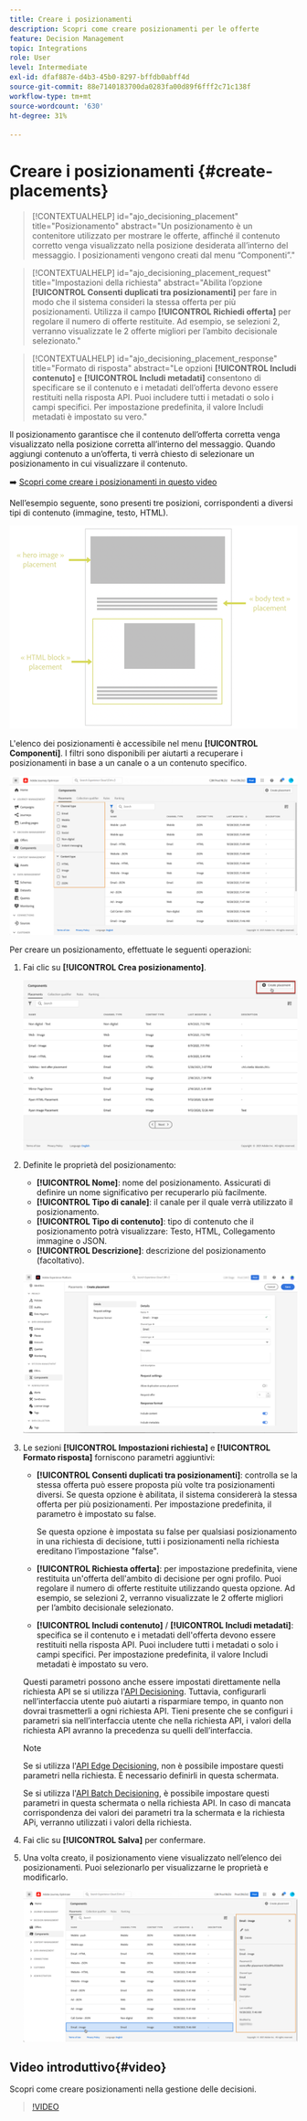 ```yaml
---
title: Creare i posizionamenti
description: Scopri come creare posizionamenti per le offerte
feature: Decision Management
topic: Integrations
role: User
level: Intermediate
exl-id: dfaf887e-d4b3-45b0-8297-bffdb0abff4d
source-git-commit: 88e7140183700da0283fa00d89f6fff2c71c138f
workflow-type: tm+mt
source-wordcount: '630'
ht-degree: 31%

---
```


# Creare i posizionamenti {#create-placements}

>[!CONTEXTUALHELP]
>id="ajo_decisioning_placement"
>title="Posizionamento"
>abstract="Un posizionamento è un contenitore utilizzato per mostrare le offerte, affinché il contenuto corretto venga visualizzato nella posizione desiderata all’interno del messaggio. I posizionamenti vengono creati dal menu “Componenti”."

>[!CONTEXTUALHELP]
>id="ajo_decisioning_placement_request"
>title="Impostazioni della richiesta"
>abstract="Abilita l’opzione **[!UICONTROL Consenti duplicati tra posizionamenti]** per fare in modo che il sistema consideri la stessa offerta per più posizionamenti. Utilizza il campo **[!UICONTROL Richiedi offerta]** per regolare il numero di offerte restituite. Ad esempio, se selezioni 2, verranno visualizzate le 2 offerte migliori per l’ambito decisionale selezionato."

>[!CONTEXTUALHELP]
>id="ajo_decisioning_placement_response"
>title="Formato di risposta"
>abstract="Le opzioni **[!UICONTROL Includi contenuto]** e **[!UICONTROL Includi metadati]** consentono di specificare se il contenuto e i metadati dell’offerta devono essere restituiti nella risposta API. Puoi includere tutti i metadati o solo i campi specifici. Per impostazione predefinita, il valore Includi metadati è impostato su vero."

Il posizionamento garantisce che il contenuto dell’offerta corretta venga visualizzato nella posizione corretta all’interno del messaggio. Quando aggiungi contenuto a un’offerta, ti verrà chiesto di selezionare un posizionamento in cui visualizzare il contenuto.

➡️ [Scopri come creare i posizionamenti in questo video](#video)

Nell’esempio seguente, sono presenti tre posizioni, corrispondenti a diversi tipi di contenuto (immagine, testo, HTML).

![](../assets/offers_placement_schema.png)

L&#39;elenco dei posizionamenti è accessibile nel menu **[!UICONTROL Componenti]**. I filtri sono disponibili per aiutarti a recuperare i posizionamenti in base a un canale o a un contenuto specifico.

![](../assets/placements_filter.png)

Per creare un posizionamento, effettuate le seguenti operazioni:

1. Fai clic su **[!UICONTROL Crea posizionamento]**.

   ![](../assets/offers_placement_creation.png)

1. Definite le proprietà del posizionamento:

   * **[!UICONTROL Nome]**: nome del posizionamento. Assicurati di definire un nome significativo per recuperarlo più facilmente.
   * **[!UICONTROL Tipo di canale]**: il canale per il quale verrà utilizzato il posizionamento.
   * **[!UICONTROL Tipo di contenuto]**: tipo di contenuto che il posizionamento potrà visualizzare: Testo, HTML, Collegamento immagine o JSON.
   * **[!UICONTROL Descrizione]**: descrizione del posizionamento (facoltativo).

   ![](../assets/offers_placement_creation_properties.png)

1. Le sezioni **[!UICONTROL Impostazioni richiesta]** e **[!UICONTROL Formato risposta]** forniscono parametri aggiuntivi:

   * **[!UICONTROL Consenti duplicati tra posizionamenti]**: controlla se la stessa offerta può essere proposta più volte tra posizionamenti diversi. Se questa opzione è abilitata, il sistema considererà la stessa offerta per più posizionamenti. Per impostazione predefinita, il parametro è impostato su false.

     Se questa opzione è impostata su false per qualsiasi posizionamento in una richiesta di decisione, tutti i posizionamenti nella richiesta ereditano l’impostazione &quot;false&quot;.

   * **[!UICONTROL Richiesta offerta]**: per impostazione predefinita, viene restituita un&#39;offerta dell&#39;ambito di decisione per ogni profilo. Puoi regolare il numero di offerte restituite utilizzando questa opzione. Ad esempio, se selezioni 2, verranno visualizzate le 2 offerte migliori per l’ambito decisionale selezionato.

   * **[!UICONTROL Includi contenuto]** / **[!UICONTROL Includi metadati]**: specifica se il contenuto e i metadati dell&#39;offerta devono essere restituiti nella risposta API. Puoi includere tutti i metadati o solo i campi specifici. Per impostazione predefinita, il valore Includi metadati è impostato su vero.

   Questi parametri possono anche essere impostati direttamente nella richiesta API se si utilizza l&#39;[API Decisioning](https://experienceleague.adobe.com/docs/journey-optimizer/using/offer-decisioning/api-reference/offer-delivery-api/decisioning-api.html). Tuttavia, configurarli nell’interfaccia utente può aiutarti a risparmiare tempo, in quanto non dovrai trasmetterli a ogni richiesta API. Tieni presente che se configuri i parametri sia nell’interfaccia utente che nella richiesta API, i valori della richiesta API avranno la precedenza su quelli dell’interfaccia.

   >[!NOTE]
   >
   >Se si utilizza l&#39;[API Edge Decisioning](https://experienceleague.adobe.com/docs/journey-optimizer/using/offer-decisioning/api-reference/offer-delivery-api/edge-decisioning-api.html?), non è possibile impostare questi parametri nella richiesta. È necessario definirli in questa schermata.
   >
   >Se si utilizza l&#39;[API Batch Decisioning](../api-reference/offer-delivery-api/batch-decisioning-api.md), è possibile impostare questi parametri in questa schermata o nella richiesta API. In caso di mancata corrispondenza dei valori dei parametri tra la schermata e la richiesta APi, verranno utilizzati i valori della richiesta.

1. Fai clic su **[!UICONTROL Salva]** per confermare.

1. Una volta creato, il posizionamento viene visualizzato nell’elenco dei posizionamenti. Puoi selezionarlo per visualizzarne le proprietà e modificarlo.

   ![](../assets/placement_created.png)

## Video introduttivo{#video}

Scopri come creare posizionamenti nella gestione delle decisioni.

>[!VIDEO](https://video.tv.adobe.com/v/329372?quality=12)


